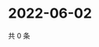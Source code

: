 # 2022-06-02

共 0 条

<!-- BEGIN WEIBO -->
<!-- 最后更新时间 Thu Jun 02 2022 13:29:36 GMT+0800 (China Standard Time) -->

<!-- END WEIBO -->
